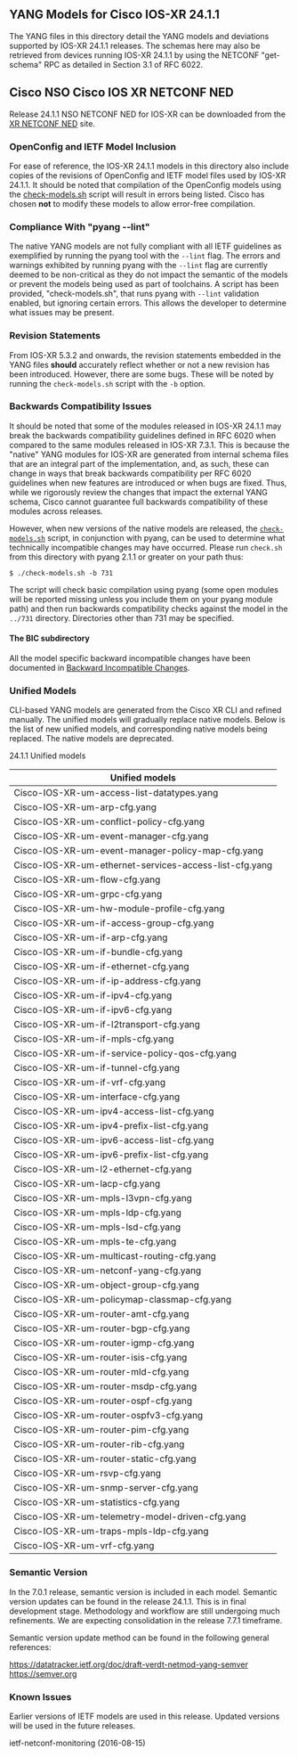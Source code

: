 ## YANG Models for Cisco IOS-XR 24.1.1

The YANG files in this directory detail the YANG models and deviations supported by IOS-XR 24.1.1 releases. The schemas here may also be retrieved from devices running IOS-XR 24.1.1 by using the NETCONF "get-schema" RPC as detailed in Section 3.1 of RFC 6022.

## Cisco NSO Cisco IOS XR NETCONF NED
Release 24.1.1 NSO NETCONF NED for IOS-XR can be downloaded from the [XR NETCONF NED](https://software.cisco.com/download/redirect?config=d92586785e0ce5e7910f96ea1339da1c) site.

### OpenConfig and IETF Model Inclusion

For ease of reference, the IOS-XR 24.1.1 models in this directory also include copies of the revisions of OpenConfig and IETF model files used by IOS-XR 24.1.1. It should be noted that compilation of the OpenConfig models using the [check-models.sh](check-models.sh) script will result in errors being listed. Cisco has chosen **not** to modify these models to allow error-free compilation.

### Compliance With "pyang --lint"

The native YANG models are not fully compliant with all IETF guidelines as exemplified by running the pyang tool with the ```--lint``` flag. The errors and warnings exhibited by running pyang with the ```--lint``` flag are currently deemed to be non-critical as they do not impact the semantic of the models or prevent the models being used as part of toolchains. A script has been provided, "check-models.sh", that runs pyang with ```--lint``` validation enabled, but ignoring certain errors. This allows the developer to determine what issues may be present.

### Revision Statements

From IOS-XR 5.3.2 and onwards, the revision statements embedded in the YANG files **should** accurately reflect whether or not a new revision has been introduced. However, there are some bugs. These will be noted by running the ```check-models.sh``` script with the ```-b``` option.

### Backwards Compatibility Issues

It should be noted that some of the modules released in IOS-XR 24.1.1 may break the backwards compatibility guidelines defined in RFC 6020 when compared to the same modules released in IOS-XR 7.3.1. This is because the "native" YANG modules for IOS-XR are generated from internal schema files that are an integral part of the implementation, and, as such, these can change in ways that break backwards compatibility per RFC 6020 guidelines when new features are introduced or when bugs are fixed. Thus, while we rigorously review the changes that impact the external YANG schema, Cisco cannot guarantee full backwards compatibility of these modules across releases.

However, when new versions of the native models are released, the [```check-models.sh```](check-models.sh) script, in conjunction with pyang, can be used to determine what technically incompatible changes may have occurred. Please run ```check.sh``` from this directory with pyang 2.1.1 or greater on your path thus:

```
$ ./check-models.sh -b 731
```

The script will check basic compilation using pyang (some open modules will be reported missing unless you include them on your pyang module path) and then run backwards compatibility checks against the model in the `../731` directory. Directories other than 731 may be specified.

#### The BIC subdirectory

All the model specific backward incompatible changes have been documented in [Backward Incompatible Changes](BIC).

### Unified Models

CLI-based YANG models are generated from the Cisco XR CLI and refined manually.  The unified models will gradually replace native models.  Below is the list of new unified models, and corresponding native models being replaced. The native models are deprecated.

24.1.1 Unified models

| Unified models                                         |  
|--------------------------------------------------------|  
|Cisco-IOS-XR-um-access-list-datatypes.yang              |  
|Cisco-IOS-XR-um-arp-cfg.yang                            |  
|Cisco-IOS-XR-um-conflict-policy-cfg.yang                |  
|Cisco-IOS-XR-um-event-manager-cfg.yang                  |  
|Cisco-IOS-XR-um-event-manager-policy-map-cfg.yang       |  
|Cisco-IOS-XR-um-ethernet-services-access-list-cfg.yang  |  
|Cisco-IOS-XR-um-flow-cfg.yang                           |  
|Cisco-IOS-XR-um-grpc-cfg.yang                           |  
|Cisco-IOS-XR-um-hw-module-profile-cfg.yang              |  
|Cisco-IOS-XR-um-if-access-group-cfg.yang                |  
|Cisco-IOS-XR-um-if-arp-cfg.yang                         |  
|Cisco-IOS-XR-um-if-bundle-cfg.yang                      |  
|Cisco-IOS-XR-um-if-ethernet-cfg.yang                    |  
|Cisco-IOS-XR-um-if-ip-address-cfg.yang                  |  
|Cisco-IOS-XR-um-if-ipv4-cfg.yang                        |  
|Cisco-IOS-XR-um-if-ipv6-cfg.yang                        |  
|Cisco-IOS-XR-um-if-l2transport-cfg.yang                 |  
|Cisco-IOS-XR-um-if-mpls-cfg.yang                        |  
|Cisco-IOS-XR-um-if-service-policy-qos-cfg.yang          |  
|Cisco-IOS-XR-um-if-tunnel-cfg.yang                      |  
|Cisco-IOS-XR-um-if-vrf-cfg.yang                         |  
|Cisco-IOS-XR-um-interface-cfg.yang                      |  
|Cisco-IOS-XR-um-ipv4-access-list-cfg.yang               |  
|Cisco-IOS-XR-um-ipv4-prefix-list-cfg.yang               |  
|Cisco-IOS-XR-um-ipv6-access-list-cfg.yang               |  
|Cisco-IOS-XR-um-ipv6-prefix-list-cfg.yang               |  
|Cisco-IOS-XR-um-l2-ethernet-cfg.yang                    |  
|Cisco-IOS-XR-um-lacp-cfg.yang                           |  
|Cisco-IOS-XR-um-mpls-l3vpn-cfg.yang                     |  
|Cisco-IOS-XR-um-mpls-ldp-cfg.yang                       |  
|Cisco-IOS-XR-um-mpls-lsd-cfg.yang                       |  
|Cisco-IOS-XR-um-mpls-te-cfg.yang                        |  
|Cisco-IOS-XR-um-multicast-routing-cfg.yang              |  
|Cisco-IOS-XR-um-netconf-yang-cfg.yang                   |  
|Cisco-IOS-XR-um-object-group-cfg.yang                   |  
|Cisco-IOS-XR-um-policymap-classmap-cfg.yang             |  
|Cisco-IOS-XR-um-router-amt-cfg.yang                     |  
|Cisco-IOS-XR-um-router-bgp-cfg.yang                     |  
|Cisco-IOS-XR-um-router-igmp-cfg.yang                    |  
|Cisco-IOS-XR-um-router-isis-cfg.yang                    |  
|Cisco-IOS-XR-um-router-mld-cfg.yang                     |  
|Cisco-IOS-XR-um-router-msdp-cfg.yang                    |  
|Cisco-IOS-XR-um-router-ospf-cfg.yang                    |  
|Cisco-IOS-XR-um-router-ospfv3-cfg.yang                  |  
|Cisco-IOS-XR-um-router-pim-cfg.yang                     |  
|Cisco-IOS-XR-um-router-rib-cfg.yang                     |  
|Cisco-IOS-XR-um-router-static-cfg.yang                  |  
|Cisco-IOS-XR-um-rsvp-cfg.yang                           |  
|Cisco-IOS-XR-um-snmp-server-cfg.yang                    |  
|Cisco-IOS-XR-um-statistics-cfg.yang                     |  
|Cisco-IOS-XR-um-telemetry-model-driven-cfg.yang         |  
|Cisco-IOS-XR-um-traps-mpls-ldp-cfg.yang                 |  
|Cisco-IOS-XR-um-vrf-cfg.yang                            |  

### Semantic Version

In the 7.0.1 release, semantic version is included in each model.
Semantic version updates can be found in the release 24.1.1. This is in final development stage. Methodology and workflow are still undergoing much refinements. We are expecting consolidation in the release 7.7.1 timeframe.

Semantic version update method can be found in the following general references:

https://datatracker.ietf.org/doc/draft-verdt-netmod-yang-semver  
https://semver.org

### Known Issues

Earlier versions of IETF models are used in this release.  Updated versions will be used in the future releases.

ietf-netconf-monitoring (2016-08-15)
